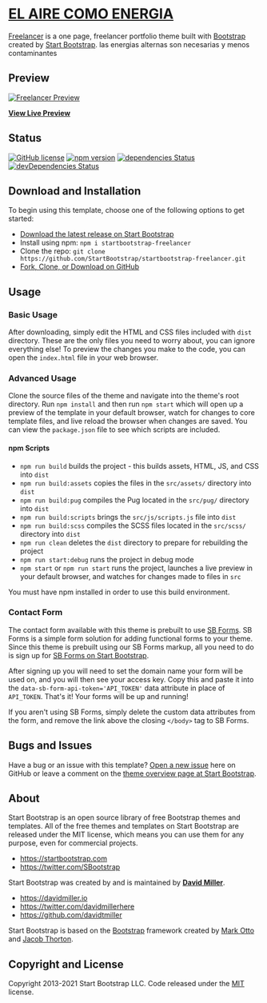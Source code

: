 # [EL AIRE COMO ENERGIA ](https://startbootstrap.com/theme/freelancer/)

[Freelancer](https://startbootstrap.com/theme/freelancer/) is a one page, freelancer portfolio theme built with [Bootstrap](https://getbootstrap.com/) created by [Start Bootstrap](https://startbootstrap.com/). las energias alternas son necesarias y menos contaminantes
## Preview

[![Freelancer Preview](https://assets.startbootstrap.com/img/screenshots/themes/freelancer.png)](https://startbootstrap.github.io/startbootstrap-freelancer/)

**[View Live Preview](https://startbootstrap.github.io/startbootstrap-freelancer/)**

## Status

[![GitHub license](https://img.shields.io/badge/license-MIT-blue.svg)](https://raw.githubusercontent.com/StartBootstrap/startbootstrap-freelancer/master/LICENSE)
[![npm version](https://img.shields.io/npm/v/startbootstrap-freelancer.svg)](https://www.npmjs.com/package/startbootstrap-freelancer)
[![dependencies Status](https://david-dm.org/StartBootstrap/startbootstrap-freelancer/status.svg)](https://david-dm.org/StartBootstrap/startbootstrap-freelancer)
[![devDependencies Status](https://david-dm.org/StartBootstrap/startbootstrap-freelancer/dev-status.svg)](https://david-dm.org/StartBootstrap/startbootstrap-freelancer?type=dev)

## Download and Installation

To begin using this template, choose one of the following options to get started:

- [Download the latest release on Start Bootstrap](https://startbootstrap.com/theme/freelancer/)
- Install using npm: `npm i startbootstrap-freelancer`
- Clone the repo: `git clone https://github.com/StartBootstrap/startbootstrap-freelancer.git`
- [Fork, Clone, or Download on GitHub](https://github.com/StartBootstrap/startbootstrap-freelancer)

## Usage

### Basic Usage

After downloading, simply edit the HTML and CSS files included with `dist` directory. These are the only files you need to worry about, you can ignore everything else! To preview the changes you make to the code, you can open the `index.html` file in your web browser.

### Advanced Usage

Clone the source files of the theme and navigate into the theme's root directory. Run `npm install` and then run `npm start` which will open up a preview of the template in your default browser, watch for changes to core template files, and live reload the browser when changes are saved. You can view the `package.json` file to see which scripts are included.

#### npm Scripts

- `npm run build` builds the project - this builds assets, HTML, JS, and CSS into `dist`
- `npm run build:assets` copies the files in the `src/assets/` directory into `dist`
- `npm run build:pug` compiles the Pug located in the `src/pug/` directory into `dist`
- `npm run build:scripts` brings the `src/js/scripts.js` file into `dist`
- `npm run build:scss` compiles the SCSS files located in the `src/scss/` directory into `dist`
- `npm run clean` deletes the `dist` directory to prepare for rebuilding the project
- `npm run start:debug` runs the project in debug mode
- `npm start` or `npm run start` runs the project, launches a live preview in your default browser, and watches for changes made to files in `src`

You must have npm installed in order to use this build environment.

### Contact Form

The contact form available with this theme is prebuilt to use [SB Forms](https://startbootstrap.com/solution/contact-forms).
SB Forms is a simple form solution for adding functional forms to your theme. Since this theme is prebuilt using our
SB Forms markup, all you need to do is sign up for [SB Forms on Start Bootstrap](https://startbootstrap.com/solution/contact-forms).

After signing up you will need to set the domain name your form will be used on, and you will then see your
access key. Copy this and paste it into the `data-sb-form-api-token='API_TOKEN'` data attribute in place of
`API_TOKEN`. That's it! Your forms will be up and running!

If you aren't using SB Forms, simply delete the custom data attributes from the form, and remove the link above the
closing `</body>` tag to SB Forms.

## Bugs and Issues

Have a bug or an issue with this template? [Open a new issue](https://github.com/StartBootstrap/startbootstrap-freelancer/issues) here on GitHub or leave a comment on the [theme overview page at Start Bootstrap](https://startbootstrap.com/theme/freelancer/).

## About

Start Bootstrap is an open source library of free Bootstrap themes and templates. All of the free themes and templates on Start Bootstrap are released under the MIT license, which means you can use them for any purpose, even for commercial projects.

- <https://startbootstrap.com>
- <https://twitter.com/SBootstrap>

Start Bootstrap was created by and is maintained by **[David Miller](https://davidmiller.io/)**.

- <https://davidmiller.io>
- <https://twitter.com/davidmillerhere>
- <https://github.com/davidtmiller>

Start Bootstrap is based on the [Bootstrap](https://getbootstrap.com/) framework created by [Mark Otto](https://twitter.com/mdo) and [Jacob Thorton](https://twitter.com/fat).

## Copyright and License

Copyright 2013-2021 Start Bootstrap LLC. Code released under the [MIT](https://github.com/StartBootstrap/startbootstrap-freelancer/blob/master/LICENSE) license.
